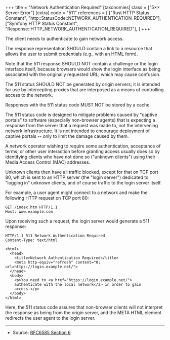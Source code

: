 +++
title = "Network Authentication Required"
[taxonomies]
class = ["5&times;&times; Server Error"]
[extra]
code = "511"
references = [
    ["Rust HTTP Status Constant", "http::StatusCode::NETWORK_AUTHENTICATION_REQUIRED"],
    ["Symfony HTTP Status Constant", "Response::HTTP_NETWORK_AUTHENTICATION_REQUIRED"],
]
+++

The client needs to authenticate to gain network access.

The response representation SHOULD contain a link to a resource that allows the user to submit credentials (e.g., with an HTML form).

Note that the 511 response SHOULD NOT contain a challenge or the login interface itself, because browsers would show the login interface as being associated with the originally requested URL, which may cause confusion.

The 511 status SHOULD NOT be generated by origin servers; it is intended for use by intercepting proxies that are interposed as a means of controlling access to the network.

Responses with the 511 status code MUST NOT be stored by a cache.

The 511 status code is designed to mitigate problems caused by "captive portals" to software (especially non-browser agents) that is expecting a response from the server that a request was made to, not the intervening network infrastructure. It is not intended to encourage deployment of captive portals -- only to limit the damage caused by them.

A network operator wishing to require some authentication, acceptance of terms, or other user interaction before granting access usually does so by identifying clients who have not done so ("unknown clients") using their Media Access Control (MAC) addresses.

Unknown clients then have all traffic blocked, except for that on TCP port 80, which is sent to an HTTP server (the "login server") dedicated to "logging in" unknown clients, and of course traffic to the login server itself.

For example, a user agent might connect to a network and make the following HTTP request on TCP port 80:

```
GET /index.htm HTTP/1.1
Host: www.example.com
```

Upon receiving such a request, the login server would generate a 511 response:

```
HTTP/1.1 511 Network Authentication Required
Content-Type: text/html

<html>
  <head>
    <title>Network Authentication Required</title>
    <meta http-equiv="refresh" content="0; url=https://login.example.net/">
  </head>
  <body>
    <p>You need to <a href="https://login.example.net/">
    authenticate with the local network</a> in order to gain
    access.</p>
  </body>
</html>
```

Here, the 511 status code assures that non-browser clients will not interpret the response as being from the origin server, and the META HTML element redirects the user agent to the login server.

---

* Source: [RFC6585 Section 6][1]

[1]: <http://tools.ietf.org/html/rfc6585#section-6>
